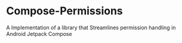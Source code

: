 # Compose-Permissions
A Implementation of a library that Streamlines permission handling in Android Jetpack Compose
